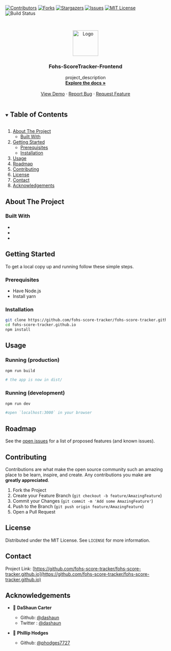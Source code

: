 <!--
*** Thanks for checking out the Best-README-Template. If you have a suggestion
*** that would make this better, please fork the repo and create a pull request
*** or simply open an issue with the tag "enhancement".
*** Thanks again! Now go create something AMAZING! :D
***
***
***
*** To avoid retyping too much info. Do a search and replace for the following:
*** fohs-score-tracker, fohs-score-tracker.github.io, twitter_handle, email, fohs-score-tracker, project_description
-->

<!-- PROJECT SHIELDS -->
<!--
*** I'm using markdown "reference style" links for readability.
*** Reference links are enclosed in brackets [ ] instead of parentheses ( ).
*** See the bottom of this document for the declaration of the reference variables
*** for contributors-url, forks-url, etc. This is an optional, concise syntax you may use.
*** https://www.markdownguide.org/basic-syntax/#reference-style-links
-->

[![Contributors][contributors-shield]][contributors-url]
[![Forks][forks-shield]][forks-url]
[![Stargazers][stars-shield]][stars-url]
[![Issues][issues-shield]][issues-url]
[![MIT License][license-shield]][license-url]
![Build Status][build-shield]

<!-- PROJECT LOGO -->
<br />
<p align="center">
  <a href="https://github.com/fohs-score-tracker/fohs-score-tracker.github.io">
    <img src="images/logo.png" alt="Logo" width="80" height="80">
  </a>

  <h3 align="center">Fohs-ScoreTracker-Frontend</h3>

  <p align="center">
    project_description
    <br />
    <a href="https://github.com/fohs-score-tracker/fohs-score-tracker.github.io"><strong>Explore the docs »</strong></a>
    <br />
    <br />
    <a href="https://github.com/fohs-score-tracker/fohs-score-tracker.github.io">View Demo</a>
    ·
    <a href="https://github.com/fohs-score-tracker/fohs-score-tracker.github.io/issues">Report Bug</a>
    ·
    <a href="https://github.com/fohs-score-tracker/fohs-score-tracker.github.io/issues">Request Feature</a>
  </p>
</p>

<!-- TABLE OF CONTENTS -->
<details open="open">
  <summary><h2 style="display: inline-block">Table of Contents</h2></summary>
  <ol>
    <li>
      <a href="#about-the-project">About The Project</a>
      <ul>
        <li><a href="#built-with">Built With</a></li>
      </ul>
    </li>
    <li>
      <a href="#getting-started">Getting Started</a>
      <ul>
        <li><a href="#prerequisites">Prerequisites</a></li>
        <li><a href="#installation">Installation</a></li>
      </ul>
    </li>
    <li><a href="#usage">Usage</a></li>
    <li><a href="#roadmap">Roadmap</a></li>
    <li><a href="#contributing">Contributing</a></li>
    <li><a href="#license">License</a></li>
    <li><a href="#contact">Contact</a></li>
    <li><a href="#acknowledgements">Acknowledgements</a></li>
  </ol>
</details>

<!-- ABOUT THE PROJECT -->

## About The Project

<!-- [![Product Name Screen Shot][product-screenshot]](https://example.com) -->

<!--Here's a blank template to get started:
**To avoid retyping too much info. Do a search and replace with your text editor for the following:**
`fohs-score-tracker`, `fohs-score-tracker.github.io`, `twitter_handle`, `email`, `fohs-score-tracker`, `project_description`
-->

### Built With

- []()
- []()
- []()

<!-- GETTING STARTED -->

## Getting Started

To get a local copy up and running follow these simple steps.

### Prerequisites

- Have Node.js
- Install yarn

### Installation

```sh
git clone https://github.com/fohs-score-tracker/fohs-score-tracker.github.io/
cd fohs-score-tracker.github.io
npm install
```

<!-- USAGE EXAMPLES -->

## Usage

### Running (production)

```sh
npm run build

# the app is now in dist/
```

### Running (development)

```sh
npm run dev

#open `localhost:3000` in your browser
```

<!--_For more examples, please refer to the [Documentation](https://example.com) -->

<!-- ROADMAP -->

## Roadmap

See the [open issues](https://github.com/fohs-score-tracker/fohs-score-tracker.github.io/issues) for a list of proposed features (and known issues).

<!-- CONTRIBUTING -->

## Contributing

Contributions are what make the open source community such an amazing place to be learn, inspire, and create. Any contributions you make are **greatly appreciated**.

1. Fork the Project
2. Create your Feature Branch (`git checkout -b feature/AmazingFeature`)
3. Commit your Changes (`git commit -m 'Add some AmazingFeature'`)
4. Push to the Branch (`git push origin feature/AmazingFeature`)
5. Open a Pull Request

<!-- LICENSE -->

## License

Distributed under the MIT License. See `LICENSE` for more information.

<!-- CONTACT -->

## Contact

<!-- Your Name - [@twitter_handle](https://twitter.com/twitter_handle) - email -->

Project Link: [https://github.com/fohs-score-tracker/fohs-score-tracker.github.io](https://github.com/fohs-score-tracker/fohs-score-tracker.github.io)

<!-- ACKNOWLEDGEMENTS -->

## Acknowledgements

- 👤 **DaShaun Carter**

  - Github: [@dashaun](https://github.com/dashaun)
  - Twitter : [@dashaun](https://twitter.com/dashaun/)

- 👤 **Phillip Hodges**
  - Github: [@phodges7727](https://github.com/phodges7727)

<!-- MARKDOWN LINKS & IMAGES -->
<!-- https://www.markdownguide.org/basic-syntax/#reference-style-links -->

[contributors-shield]: https://img.shields.io/github/contributors/fohs-score-tracker/fohs-score-tracker.github.io.svg?style=for-the-badge
[contributors-url]: https://github.com/fohs-score-tracker/fohs-score-tracker.github.io/graphs/contributors
[forks-shield]: https://img.shields.io/github/forks/fohs-score-tracker/fohs-score-tracker.github.io.svg?style=for-the-badge
[forks-url]: https://github.com/fohs-score-tracker/fohs-score-tracker.github.io/network/members
[stars-shield]: https://img.shields.io/github/stars/fohs-score-tracker/fohs-score-tracker.github.io.svg?style=for-the-badge
[stars-url]: https://github.com/fohs-score-tracker/fohs-score-tracker.github.io/stargazers
[issues-shield]: https://img.shields.io/github/issues/fohs-score-tracker/fohs-score-tracker.github.io.svg?style=for-the-badge
[issues-url]: https://github.com/fohs-score-tracker/fohs-score-tracker.github.io/issues
[license-shield]: https://img.shields.io/github/license/fohs-score-tracker/fohs-score-tracker.github.io.svg?style=for-the-badge
[license-url]: https://github.com/fohs-score-tracker/fohs-score-tracker.github.io/blob/master/LICENSE.txt
[build-shield]: https://img.shields.io/github/workflow/status/fohs-score-tracker/fohs-score-tracker.github.io/build?style=for-the-badge
